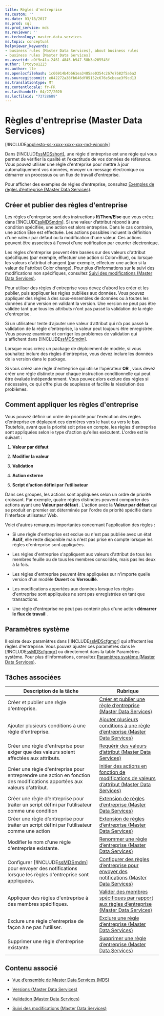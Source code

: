 ```yaml
---
title: Règles d'entreprise
ms.custom: ''
ms.date: 03/18/2017
ms.prod: sql
ms.prod_service: mds
ms.reviewer: ''
ms.technology: master-data-services
ms.topic: conceptual
helpviewer_keywords:
- business rules [Master Data Services], about business rules
- business rules [Master Data Services]
ms.assetid: a9f9e41a-2461-4845-b947-58b3a205543f
author: lrtoyou1223
ms.author: lle
ms.openlocfilehash: 1c66914b4b661ea3485ae0354c267e7682f5a6a2
ms.sourcegitcommit: e042272a38fb646df05152c676e5cbeae3f9cd13
ms.translationtype: MT
ms.contentlocale: fr-FR
ms.lasthandoff: 04/27/2020
ms.locfileid: "73728689"
---
```

# <a name="business-rules-master-data-services"></a>Règles d'entreprise (Master Data Services)

[!INCLUDE[appliesto-ss-xxxx-xxxx-xxx-md-winonly](../includes/appliesto-ss-xxxx-xxxx-xxx-md-winonly.md)]

  Dans [!INCLUDE[ssMDSshort](../includes/ssmdsshort-md.md)], une règle d'entreprise est une règle qui vous permet de vérifier la qualité et l'exactitude de vos données de référence. Vous pouvez utiliser une règle d'entreprise pour mettre à jour automatiquement vos données, envoyer un message électronique ou démarrer un processus ou un flux de travail d'entreprise.  
  
 Pour afficher des exemples de règles d’entreprise, consultez [Exemples de règles d’entreprise &#40;Master Data Services&#41;](../master-data-services/business-rule-examples-master-data-services.md).  
  
## <a name="create-and-publish-business-rules"></a>Créer et publier des règles d'entreprise  
 Les règles d'entreprise sont des instructions **If/Then/Else** que vous créez dans [!INCLUDE[ssMDSmdm](../includes/ssmdsmdm-md.md)]. Si une valeur d’attribut répond à une condition spécifiée, une action est alors entreprise. Dans le cas contraire, une action Else est effectuée. Les actions possibles incluent la définition d'une valeur par défaut ou la modification d'une valeur. Ces actions peuvent être associées à l'envoi d'une notification par courrier électronique.  
  
 Les règles d'entreprise peuvent être basées sur des valeurs d'attribut spécifiques (par exemple, effectuer une action si Color=Blue), ou lorsque les valeurs d'attribut changent (par exemple, effectuer une action si la valeur de l'attribut Color change). Pour plus d’informations sur le suivi des modifications non spécifiques, consultez [Suivi des modifications &#40;Master Data Services&#41;](../master-data-services/change-tracking-master-data-services.md).  
  
 Pour utiliser des règles d'entreprise vous devez d'abord les créer et les publier, puis appliquer les règles publiées aux données. Vous pouvez appliquer des règles à des sous-ensembles de données ou à toutes les données d'une version en validant la version. Une version ne peut pas être validée tant que tous les attributs n'ont pas passé la validation de la règle d'entreprise.  
  
 Si un utilisateur tente d’ajouter une valeur d’attribut qui n’a pas passé la validation de la règle d’entreprise, la valeur peut toujours être enregistrée. Vous pouvez examiner et corriger les problèmes de validation qui s'affichent dans [!INCLUDE[ssMDSmdm](../includes/ssmdsmdm-md.md)].  
  
 Lorsque vous créez un package de déploiement de modèle, si vous souhaitez inclure des règles d'entreprise, vous devez inclure les données de la version dans le package.  
  
 Si vous créez une règle d'entreprise qui utilise l'opérateur **OR** , vous devez créer une règle distincte pour chaque instruction conditionnelle qui peut être évaluée indépendamment. Vous pouvez alors exclure des règles si nécessaire, ce qui offre plus de souplesse et facilite la résolution des problèmes.  
  
## <a name="how-business-rules-are-applied"></a>Comment appliquer les règles d'entreprise  
 Vous pouvez définir un ordre de priorité pour l’exécution des règles d’entreprise en déplaçant ces dernières vers le haut ou vers le bas. Toutefois, avant que la priorité soit prise en compte, les règles d'entreprise sont appliquées selon le type d'action qu'elles exécutent. L'ordre est le suivant :  
  
1.  **Valeur par défaut**  
  
2.  **Modifier la valeur**  
  
3.  **Validation**  
  
4.  **Action externe**  
  
5.  **Script d’action défini par l’utilisateur**  
  
 Dans ces groupes, les actions sont appliquées selon un ordre de priorité croissant. Par exemple, quatre règles distinctes peuvent comporter des actions ayant une **Valeur par défaut** . L'action avec la **Valeur par défaut** qui se produit en premier est déterminée par l'ordre de priorité spécifié dans l'interface utilisateur Web.  
  
 Voici d'autres remarques importantes concernant l'application des règles :  
  
-   Si une règle d'entreprise est exclue ou n'est pas publiée avec un état **Actif**, elle reste disponible mais n'est pas prise en compte lorsque les règles d'entreprise sont appliquées.  
  
-   Les règles d'entreprise s'appliquent aux valeurs d'attribut de tous les membres feuille ou de tous les membres consolidés, mais pas les deux à la fois.  
  
-   Les règles d'entreprise peuvent être appliquées sur n'importe quelle version d'un modèle **Ouvert** ou **Verrouillé**.  
  
-   Les modifications apportées aux données lorsque les règles d'entreprise sont appliquées ne sont pas enregistrées en tant que transactions.  
  
-   Une règle d'entreprise ne peut pas contenir plus d'une action **démarrer le flux de travail** .  
  
## <a name="system-settings"></a>Paramètres système  
 Il existe deux paramètres dans [!INCLUDE[ssMDScfgmgr](../includes/ssmdscfgmgr-md.md)] qui affectent les règles d'entreprise. Vous pouvez ajuster ces paramètres dans le [!INCLUDE[ssMDScfgmgr](../includes/ssmdscfgmgr-md.md)] ou directement dans la table Paramètres système. Pour plus d’informations, consultez [Paramètres système &#40;Master Data Services&#41;](../master-data-services/system-settings-master-data-services.md).  
  
## <a name="related-tasks"></a>Tâches associées  
  
|Description de la tâche|Rubrique|  
|----------------------|-----------|  
|Créer et publier une règle d'entreprise.|[Créer et publier une règle d’entreprise &#40;Master Data Services&#41;](../master-data-services/create-and-publish-a-business-rule-master-data-services.md)|  
|Ajouter plusieurs conditions à une règle d'entreprise.|[Ajouter plusieurs conditions à une règle d’entreprise &#40;Master Data Services&#41;](../master-data-services/add-multiple-conditions-to-a-business-rule-master-data-services.md)|  
|Créer une règle d'entreprise pour exiger que des valeurs soient affectées aux attributs.|[Requérir des valeurs d’attribut &#40;Master Data Services&#41;](../master-data-services/require-attribute-values-master-data-services.md)|  
|Créer une règle d'entreprise pour entreprendre une action en fonction des modifications apportées aux valeurs d'attribut.|[Initier des actions en fonction de modifications de valeurs d’attribut &#40;Master Data Services&#41;](../master-data-services/initiate-actions-based-on-attribute-value-changes-master-data-services.md)|  
|Créer une règle d’entreprise pour traiter un script défini par l’utilisateur comme une condition|[Extension de règles d’entreprise &#40;Master Data Services&#41;](../master-data-services/business-rules-extension-master-data-services.md)|  
|Créer une règle d’entreprise pour traiter un script défini par l’utilisateur comme une action|[Extension de règles d’entreprise &#40;Master Data Services&#41;](../master-data-services/business-rules-extension-master-data-services.md)|  
|Modifier le nom d'une règle d'entreprise existante.|[Renommer une règle d’entreprise &#40;Master Data Services&#41;](../master-data-services/change-a-business-rule-name-master-data-services.md)|  
|Configurer [!INCLUDE[ssMDSmdm](../includes/ssmdsmdm-md.md)] pour envoyer des notifications lorsque les règles d'entreprise sont appliquées.|[Configurer des règles d’entreprise pour envoyer des notifications &#40;Master Data Services&#41;](../master-data-services/configure-business-rules-to-send-notifications-master-data-services.md)|  
|Appliquer des règles d'entreprise à des membres spécifiques.|[Valider des membres spécifiques par rapport aux règles d’entreprise &#40;Master Data Services&#41;](../master-data-services/validate-specific-members-against-business-rules-master-data-services.md)|  
|Exclure une règle d'entreprise de façon à ne pas l'utiliser.|[Exclure une règle d’entreprise &#40;Master Data Services&#41;](../master-data-services/exclude-a-business-rule-master-data-services.md)|  
|Supprimer une règle d'entreprise existante.|[Supprimer une règle d’entreprise &#40;Master Data Services&#41;](../master-data-services/delete-a-business-rule-master-data-services.md)|  
  
## <a name="related-content"></a>Contenu associé  
  
-   [Vue d’ensemble de Master Data Services &#40;MDS&#41;](../master-data-services/master-data-services-overview-mds.md)  
  
-   [Versions &#40;Master Data Services&#41;](../master-data-services/versions-master-data-services.md)  
  
-   [Validation &#40;Master Data Services&#41;](../master-data-services/validation-master-data-services.md)  
  
-   [Suivi des modifications &#40;Master Data Services&#41;](../master-data-services/change-tracking-master-data-services.md)  
  
  
